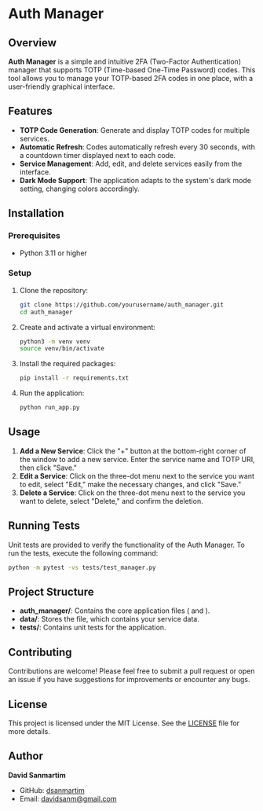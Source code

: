 # Auth Manager

## Overview

**Auth Manager** is a simple and intuitive 2FA (Two-Factor Authentication) manager that supports TOTP (Time-based One-Time Password) codes. This tool allows you to manage your TOTP-based 2FA codes in one place, with a user-friendly graphical interface.

## Features

- **TOTP Code Generation**: Generate and display TOTP codes for multiple services.
- **Automatic Refresh**: Codes automatically refresh every 30 seconds, with a countdown timer displayed next to each code.
- **Service Management**: Add, edit, and delete services easily from the interface.
- **Dark Mode Support**: The application adapts to the system's dark mode setting, changing colors accordingly.

## Installation

### Prerequisites

- Python 3.11 or higher

### Setup

1. Clone the repository:
    ```bash
    git clone https://github.com/yourusername/auth_manager.git
    cd auth_manager
    ```

2. Create and activate a virtual environment:
    ```bash
    python3 -m venv venv
    source venv/bin/activate
    ```

3. Install the required packages:
    ```bash
    pip install -r requirements.txt
    ```

4. Run the application:
    ```bash
    python run_app.py
    ```

## Usage

1. **Add a New Service**: Click the "+" button at the bottom-right corner of the window to add a new service. Enter the service name and TOTP URI, then click "Save."
2. **Edit a Service**: Click on the three-dot menu next to the service you want to edit, select "Edit," make the necessary changes, and click "Save."
3. **Delete a Service**: Click on the three-dot menu next to the service you want to delete, select "Delete," and confirm the deletion.

## Running Tests

Unit tests are provided to verify the functionality of the Auth Manager. To run the tests, execute the following command:

```bash
python -m pytest -vs tests/test_manager.py
```

## Project Structure

- **auth_manager/**: Contains the core application files ( and ).
- **data/**: Stores the  file, which contains your service data.
- **tests/**: Contains unit tests for the application.

## Contributing

Contributions are welcome! Please feel free to submit a pull request or open an issue if you have suggestions for improvements or encounter any bugs.

## License

This project is licensed under the MIT License. See the [LICENSE](LICENSE) file for more details.

## Author

**David Sanmartim**
- GitHub: [dsanmartim](https://github.com/dsanmartim)
- Email: [davidsanm@gmail.com](mailto:davidsanm@gmail.com)

